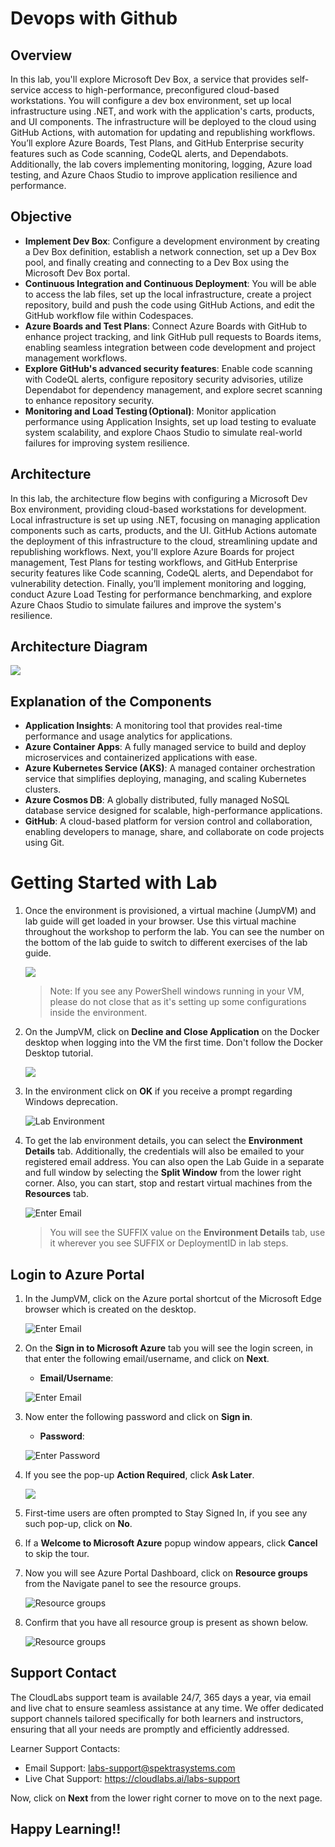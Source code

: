 # Devops with Github 

## Overview

In this lab, you'll explore Microsoft Dev Box, a service that provides self-service access to high-performance, preconfigured cloud-based workstations. You will configure a dev box environment, set up local infrastructure using .NET, and work with the application's carts, products, and UI components. The infrastructure will be deployed to the cloud using GitHub Actions, with automation for updating and republishing workflows. You’ll explore Azure Boards, Test Plans, and GitHub Enterprise security features such as Code scanning, CodeQL alerts, and Dependabots. Additionally, the lab covers implementing monitoring, logging, Azure load testing, and Azure Chaos Studio to improve application resilience and performance.

## Objective

- **Implement Dev Box**: Configure a development environment by creating a Dev Box definition, establish a network connection, set up a Dev Box pool, and finally creating and connecting to a Dev Box using the Microsoft Dev Box portal.
- **Continuous Integration and Continuous Deployment**: You will be able to access the lab files, set up the local infrastructure, create a project repository, build and push the code using GitHub Actions, and edit the GitHub workflow file within Codespaces.
- **Azure Boards and Test Plans**: Connect Azure Boards with GitHub to enhance project tracking, and link GitHub pull requests to Boards items, enabling seamless integration between code development and project management workflows.
- **Explore GitHub's advanced security features**: Enable code scanning with CodeQL alerts, configure repository security advisories, utilize Dependabot for dependency management, and explore secret scanning to enhance repository security.
- **Monitoring and Load Testing (Optional)**: Monitor application performance using Application Insights, set up load testing to evaluate system scalability, and explore Chaos Studio to simulate real-world failures for improving system resilience.

## Architecture

In this lab, the architecture flow begins with configuring a Microsoft Dev Box environment, providing cloud-based workstations for development. Local infrastructure is set up using .NET, focusing on managing application components such as carts, products, and the UI. GitHub Actions automate the deployment of this infrastructure to the cloud, streamlining update and republishing workflows. Next, you'll explore Azure Boards for project management, Test Plans for testing workflows, and GitHub Enterprise security features like Code scanning, CodeQL alerts, and Dependabot for vulnerability detection. Finally, you’ll implement monitoring and logging, conduct Azure Load Testing for performance benchmarking, and explore Azure Chaos Studio to simulate failures and improve the system's resilience.

## Architecture Diagram

   ![](media/architecturediagram11.jpg)

## Explanation of the Components

- **Application Insights**: A monitoring tool that provides real-time performance and usage analytics for applications.
- **Azure Container Apps**: A fully managed service to build and deploy microservices and containerized applications with ease.
- **Azure Kubernetes Service (AKS)**: A managed container orchestration service that simplifies deploying, managing, and scaling Kubernetes clusters.
- **Azure Cosmos DB**: A globally distributed, fully managed NoSQL database service designed for scalable, high-performance applications.
- **GitHub**: A cloud-based platform for version control and collaboration, enabling developers to manage, share, and collaborate on code projects using Git.

# Getting Started with Lab

1. Once the environment is provisioned, a virtual machine (JumpVM) and lab guide will get loaded in your browser. Use this virtual machine throughout the workshop to perform the lab. You can see the number on the bottom of the lab guide to switch to different exercises of the lab guide.

   ![](media/2dgn92.png)

   > Note: If you see any PowerShell windows running in your VM, please do not close that as it's setting up some configurations inside the environment.

1. On the JumpVM, click on **Decline and Close Application** on the Docker desktop when logging into the VM the first time. Don't follow the Docker Desktop tutorial.

   ![](media/docker.png)

1. In the environment click on **OK** if you receive a prompt regarding Windows deprecation.

   ![](media/imgdepre.png "Lab Environment")

1. To get the lab environment details, you can select the **Environment Details** tab. Additionally, the credentials will also be emailed to your registered email address. You can also open the Lab Guide in a separate and full window by selecting the **Split Window** from the lower right corner. Also, you can start, stop and restart virtual machines from the **Resources** tab.

   ![](media/2dgn139.png "Enter Email")

   > You will see the SUFFIX value on the **Environment Details** tab, use it wherever you see SUFFIX or DeploymentID in lab steps.

## Login to Azure Portal

1. In the JumpVM, click on the Azure portal shortcut of the Microsoft Edge browser which is created on the desktop.

   ![](media/page-01-3.png "Enter Email")

1. On the **Sign in to Microsoft Azure** tab you will see the login screen, in that enter the following email/username, and click on **Next**.

   - **Email/Username**: <inject key="AzureAdUserEmail"></inject>

   ![](media/imagesignin.png "Enter Email")

1. Now enter the following password and click on **Sign in**.

   - **Password**: <inject key="AzureAdUserPassword"></inject>

   ![](media/image8.png "Enter Password")

1. If you see the pop-up **Action Required**, click **Ask Later**.
   
     ![](images/asklater.png)

1. First-time users are often prompted to Stay Signed In, if you see any such pop-up, click on **No**.

1. If a **Welcome to Microsoft Azure** popup window appears, click **Cancel** to skip the tour.

1. Now you will see Azure Portal Dashboard, click on **Resource groups** from the Navigate panel to see the resource groups.

   ![](media/select-rg.png "Resource groups")

1. Confirm that you have all resource group is present as shown below.

   ![](media/rgdn-new.png "Resource groups")

## Support Contact

The CloudLabs support team is available 24/7, 365 days a year, via email and live chat to ensure seamless assistance at any time. We offer dedicated support channels tailored specifically for both learners and instructors, ensuring that all your needs are promptly and efficiently addressed.

Learner Support Contacts:

   - Email Support: labs-support@spektrasystems.com
   - Live Chat Support: https://cloudlabs.ai/labs-support
     
Now, click on **Next** from the lower right corner to move on to the next page.

## Happy Learning!!
